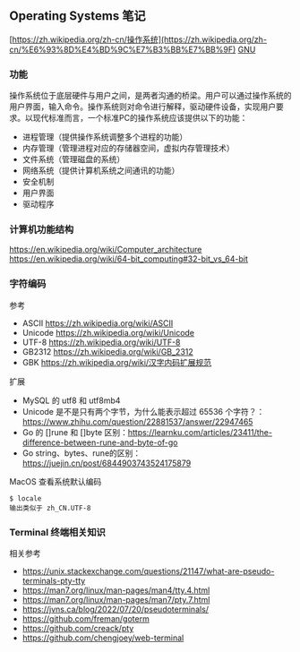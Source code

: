 ## Operating Systems 笔记

[https://zh.wikipedia.org/zh-cn/操作系统](https://zh.wikipedia.org/zh-cn/%E6%93%8D%E4%BD%9C%E7%B3%BB%E7%BB%9F)
[GNU](https://www.gnu.org/software/software.html)

### 功能

操作系统位于底层硬件与用户之间，是两者沟通的桥梁。用户可以通过操作系统的用户界面，输入命令。操作系统则对命令进行解释，驱动硬件设备，实现用户要求。以现代标准而言，一个标准PC的操作系统应该提供以下的功能：
- 进程管理（提供操作系统调整多个进程的功能）
- 内存管理（管理进程对应的存储器空间，虚拟内存管理技术）
- 文件系统（管理磁盘的系统）
- 网络系统（提供计算机系统之间通讯的功能）
- 安全机制
- 用户界面
- 驱动程序

### 计算机功能结构
https://en.wikipedia.org/wiki/Computer_architecture
https://en.wikipedia.org/wiki/64-bit_computing#32-bit_vs_64-bit


### 字符编码
参考
- ASCII https://zh.wikipedia.org/wiki/ASCII
- Unicode https://zh.wikipedia.org/wiki/Unicode
- UTF-8 https://zh.wikipedia.org/wiki/UTF-8
- GB2312 https://zh.wikipedia.org/wiki/GB_2312
- GBK https://zh.wikipedia.org/wiki/汉字内码扩展规范

扩展
- MySQL 的 utf8 和 utf8mb4
- Unicode 是不是只有两个字节，为什么能表示超过 65536 个字符？：https://www.zhihu.com/question/22881537/answer/22947465
- Go 的 []rune 和 []byte 区别：https://learnku.com/articles/23411/the-difference-between-rune-and-byte-of-go
- Go string、bytes、rune的区别：https://juejin.cn/post/6844903743524175879

MacOS 查看系统默认编码
```
$ locale
输出类似于 zh_CN.UTF-8
```

### Terminal 终端相关知识
相关参考
- https://unix.stackexchange.com/questions/21147/what-are-pseudo-terminals-pty-tty
- https://man7.org/linux/man-pages/man4/tty.4.html
- https://man7.org/linux/man-pages/man7/pty.7.html
- https://jvns.ca/blog/2022/07/20/pseudoterminals/
- https://github.com/freman/goterm
- https://github.com/creack/pty
- https://github.com/chengjoey/web-terminal
